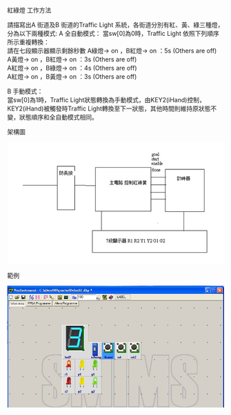 紅綠燈
工作方法

請描寫出A 街道及B 街道的Traffic Light 系統，各街道分別有紅、黃、綠三種燈，分為以下兩種模式:
A
全自動模式：
當sw[0]為0時，Traffic Light 依照下列順序所示重複轉換：                                                                                                                               
請在七段顯示器顯示剩餘秒數 
A綠燈→ on ，B紅燈→ on ：5s (Others are off)                                                                                                                                       
A黃燈→ on ，B紅燈→ on ：3s (Others are off)                                                                                                                                       
A紅燈→ on ，B綠燈→ on ：4s (Others are off)                                                                                                                                       
A紅燈→ on ，B黃燈→ on ：3s (Others are off)                                                                                                                                       

B
手動模式：                                                                                                                                                                         
當sw[0]為1時，Traffic Light狀態轉換為手動模式，由KEY2(iHand)控制，KEY2(iHand)被觸發時Traffic Light轉換至下一狀態，其他時間則維持原狀態不變，狀態順序和全自動模式相同。                       

架構圖

![image](https://github.com/idpp1237/verilog_homework/blob/master/trafficlight/architecture.jpg)





範例

![image](https://github.com/idpp1237/verilog_homework/blob/master/trafficlight/example.jpg)

